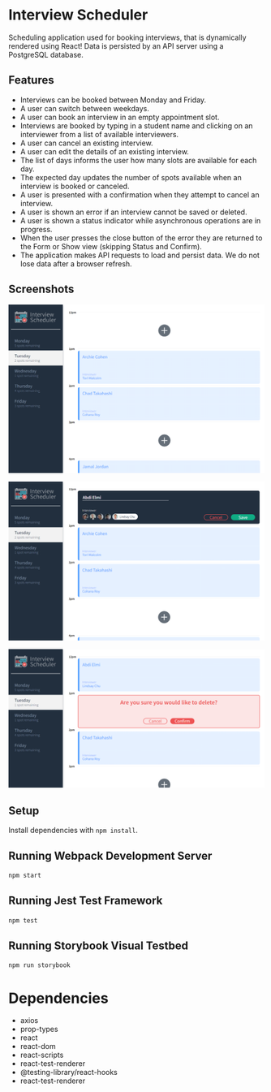 # Interview Scheduler
Scheduling application used for booking interviews, that is dynamically rendered
using React! Data is persisted by an API server using a PostgreSQL database.

## Features
- Interviews can be booked between Monday and Friday.
- A user can switch between weekdays.
- A user can book an interview in an empty appointment slot.
- Interviews are booked by typing in a student name and clicking on an interviewer from a list of available interviewers.
- A user can cancel an existing interview.
- A user can edit the details of an existing interview.
- The list of days informs the user how many slots are available for each day.
- The expected day updates the number of spots available when an interview is booked or canceled.
- A user is presented with a confirmation when they attempt to cancel an interview.
- A user is shown an error if an interview cannot be saved or deleted.
- A user is shown a status indicator while asynchronous operations are in progress.
- When the user presses the close button of the error they are returned to the Form or Show view (skipping Status and Confirm).
- The application makes API requests to load and persist data. We do not lose data after a browser refresh.
## Screenshots 
![default view on desktop](https://github.com/elmi-/scheduler/blob/master/docs/default-screen.PNG?raw=true)

![creating a new appointment](https://github.com/elmi-/scheduler/blob/master/docs/new-appointment-form.PNG?raw=true)

![deleteing an appointment](https://github.com/elmi-/scheduler/blob/master/docs/delete-appointment.PNG?raw=true)
## Setup

Install dependencies with `npm install`.

## Running Webpack Development Server

```sh
npm start
```

## Running Jest Test Framework

```sh
npm test
```

## Running Storybook Visual Testbed

```sh
npm run storybook
```

# Dependencies
- axios
- prop-types
- react
- react-dom
- react-scripts
- react-test-renderer
- @testing-library/react-hooks
- react-test-renderer